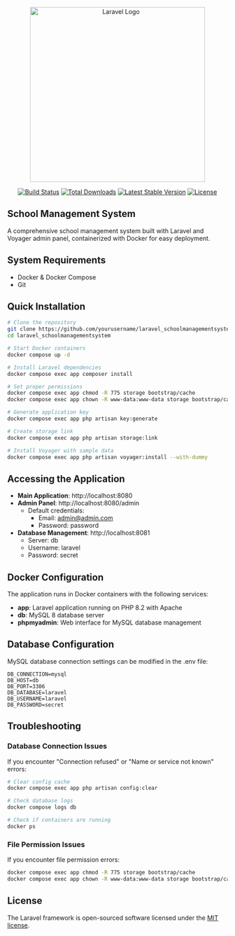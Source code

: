<p align="center"><a href="https://laravel.com" target="_blank"><img src="https://raw.githubusercontent.com/laravel/art/master/logo-lockup/5%20SVG/2%20CMYK/1%20Full%20Color/laravel-logolockup-cmyk-red.svg" width="400" alt="Laravel Logo"></a></p>

<p align="center">
<a href="https://github.com/laravel/framework/actions"><img src="https://github.com/laravel/framework/workflows/tests/badge.svg" alt="Build Status"></a>
<a href="https://packagist.org/packages/laravel/framework"><img src="https://img.shields.io/packagist/dt/laravel/framework" alt="Total Downloads"></a>
<a href="https://packagist.org/packages/laravel/framework"><img src="https://img.shields.io/packagist/v/laravel/framework" alt="Latest Stable Version"></a>
<a href="https://packagist.org/packages/laravel/framework"><img src="https://img.shields.io/packagist/l/laravel/framework" alt="License"></a>
</p>

## School Management System

A comprehensive school management system built with Laravel and Voyager admin panel, containerized with Docker for easy deployment.

## System Requirements

- Docker & Docker Compose
- Git

## Quick Installation

```bash
# Clone the repository
git clone https://github.com/yourusername/laravel_schoolmanagementsystem.git
cd laravel_schoolmanagementsystem

# Start Docker containers
docker compose up -d

# Install Laravel dependencies
docker compose exec app composer install

# Set proper permissions
docker compose exec app chmod -R 775 storage bootstrap/cache
docker compose exec app chown -R www-data:www-data storage bootstrap/cache

# Generate application key
docker compose exec app php artisan key:generate

# Create storage link
docker compose exec app php artisan storage:link

# Install Voyager with sample data
docker compose exec app php artisan voyager:install --with-dummy
```

## Accessing the Application

- **Main Application**: http://localhost:8080
- **Admin Panel**: http://localhost:8080/admin
  - Default credentials:
    - Email: admin@admin.com
    - Password: password
- **Database Management**: http://localhost:8081
  - Server: db
  - Username: laravel
  - Password: secret

## Docker Configuration

The application runs in Docker containers with the following services:

- **app**: Laravel application running on PHP 8.2 with Apache
- **db**: MySQL 8 database server
- **phpmyadmin**: Web interface for MySQL database management

## Database Configuration

MySQL database connection settings can be modified in the .env file:

```
DB_CONNECTION=mysql
DB_HOST=db
DB_PORT=3306
DB_DATABASE=laravel
DB_USERNAME=laravel
DB_PASSWORD=secret
```

## Troubleshooting

### Database Connection Issues

If you encounter "Connection refused" or "Name or service not known" errors:

```bash
# Clear config cache
docker compose exec app php artisan config:clear

# Check database logs
docker compose logs db

# Check if containers are running
docker ps
```

### File Permission Issues

If you encounter file permission errors:

```bash
docker compose exec app chmod -R 775 storage bootstrap/cache
docker compose exec app chown -R www-data:www-data storage bootstrap/cache
```

## License

The Laravel framework is open-sourced software licensed under the [MIT license](https://opensource.org/licenses/MIT).
